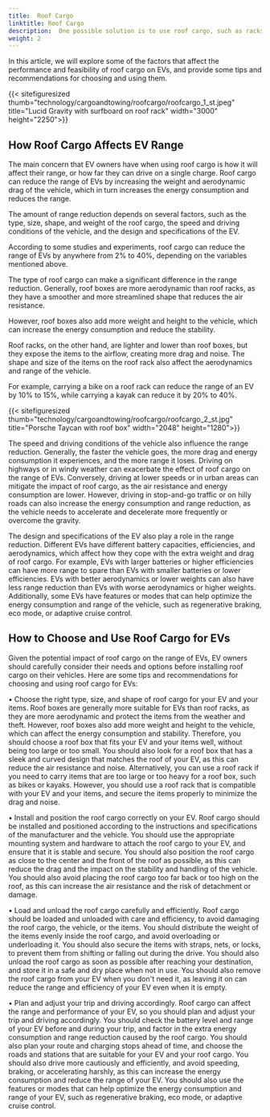 ```yaml
---
title:  Roof Cargo
linktitle: Roof Cargo
description:  One possible solution is to use roof cargo, such as racks or boxes, to increase the storage capacity of EVs. Roof cargo can be useful for transporting items that are bulky, heavy, or irregularly shaped, such as skis, bikes, kayaks, or tents. However, roof cargo also has some drawbacks and limitations that EV owners should be aware of before installing them on their vehicles.
weight: 2
---
```

<!-- markdownlint-disable MD033 -->

In this article, we will explore some of the factors that affect the performance and feasibility of roof cargo on EVs, and provide some tips and recommendations for choosing and using them.

{{< sitefiguresized thumb="technology/cargoandtowing/roofcargo/roofcargo_1_st.jpeg" title="Lucid Gravity with surfboard on roof rack" width="3000" height="2250">}}

## How Roof Cargo Affects EV Range

The main concern that EV owners have when using roof cargo is how it will affect their range, or how far they can drive on a single charge. Roof cargo can reduce the range of EVs by increasing the weight and aerodynamic drag of the vehicle, which in turn increases the energy consumption and reduces the range. 

The amount of range reduction depends on several factors, such as the type, size, shape, and weight of the roof cargo, the speed and driving conditions of the vehicle, and the design and specifications of the EV.

According to some studies and experiments, roof cargo can reduce the range of EVs by anywhere from 2% to 40%, depending on the variables mentioned above.

The type of roof cargo can make a significant difference in the range reduction. Generally, roof boxes are more aerodynamic than roof racks, as they have a smoother and more streamlined shape that reduces the air resistance. 

However, roof boxes also add more weight and height to the vehicle, which can increase the energy consumption and reduce the stability.

Roof racks, on the other hand, are lighter and lower than roof boxes, but they expose the items to the airflow, creating more drag and noise. The shape and size of the items on the roof rack also affect the aerodynamics and range of the vehicle.

For example, carrying a bike on a roof rack can reduce the range of an EV by 10% to 15%, while carrying a kayak can reduce it by 20% to 40%.

{{< sitefiguresized thumb="technology/cargoandtowing/roofcargo/roofcargo_2_st.jpg" title="Porsche Taycan with roof box" width="2048" height="1280">}}

The speed and driving conditions of the vehicle also influence the range reduction. Generally, the faster the vehicle goes, the more drag and energy consumption it experiences, and the more range it loses. Driving on highways or in windy weather can exacerbate the effect of roof cargo on the range of EVs. Conversely, driving at lower speeds or in urban areas can mitigate the impact of roof cargo, as the air resistance and energy consumption are lower. However, driving in stop-and-go traffic or on hilly roads can also increase the energy consumption and range reduction, as the vehicle needs to accelerate and decelerate more frequently or overcome the gravity.

The design and specifications of the EV also play a role in the range reduction. Different EVs have different battery capacities, efficiencies, and aerodynamics, which affect how they cope with the extra weight and drag of roof cargo. For example, EVs with larger batteries or higher efficiencies can have more range to spare than EVs with smaller batteries or lower efficiencies. EVs with better aerodynamics or lower weights can also have less range reduction than EVs with worse aerodynamics or higher weights. Additionally, some EVs have features or modes that can help optimize the energy consumption and range of the vehicle, such as regenerative braking, eco mode, or adaptive cruise control.

## How to Choose and Use Roof Cargo for EVs

Given the potential impact of roof cargo on the range of EVs, EV owners should carefully consider their needs and options before installing roof cargo on their vehicles. Here are some tips and recommendations for choosing and using roof cargo for EVs:

•  Choose the right type, size, and shape of roof cargo for your EV and your items. Roof boxes are generally more suitable for EVs than roof racks, as they are more aerodynamic and protect the items from the weather and theft. However, roof boxes also add more weight and height to the vehicle, which can affect the energy consumption and stability. Therefore, you should choose a roof box that fits your EV and your items well, without being too large or too small. You should also look for a roof box that has a sleek and curved design that matches the roof of your EV, as this can reduce the air resistance and noise. Alternatively, you can use a roof rack if you need to carry items that are too large or too heavy for a roof box, such as bikes or kayaks. However, you should use a roof rack that is compatible with your EV and your items, and secure the items properly to minimize the drag and noise.

•  Install and position the roof cargo correctly on your EV. Roof cargo should be installed and positioned according to the instructions and specifications of the manufacturer and the vehicle. You should use the appropriate mounting system and hardware to attach the roof cargo to your EV, and ensure that it is stable and secure. You should also position the roof cargo as close to the center and the front of the roof as possible, as this can reduce the drag and the impact on the stability and handling of the vehicle. You should also avoid placing the roof cargo too far back or too high on the roof, as this can increase the air resistance and the risk of detachment or damage.

•  Load and unload the roof cargo carefully and efficiently. Roof cargo should be loaded and unloaded with care and efficiency, to avoid damaging the roof cargo, the vehicle, or the items. You should distribute the weight of the items evenly inside the roof cargo, and avoid overloading or underloading it. You should also secure the items with straps, nets, or locks, to prevent them from shifting or falling out during the drive. You should also unload the roof cargo as soon as possible after reaching your destination, and store it in a safe and dry place when not in use. You should also remove the roof cargo from your EV when you don't need it, as leaving it on can reduce the range and efficiency of your EV even when it is empty.

•  Plan and adjust your trip and driving accordingly. Roof cargo can affect the range and performance of your EV, so you should plan and adjust your trip and driving accordingly. You should check the battery level and range of your EV before and during your trip, and factor in the extra energy consumption and range reduction caused by the roof cargo. You should also plan your route and charging stops ahead of time, and choose the roads and stations that are suitable for your EV and your roof cargo. You should also drive more cautiously and efficiently, and avoid speeding, braking, or accelerating harshly, as this can increase the energy consumption and reduce the range of your EV. You should also use the features or modes that can help optimize the energy consumption and range of your EV, such as regenerative braking, eco mode, or adaptive cruise control.
